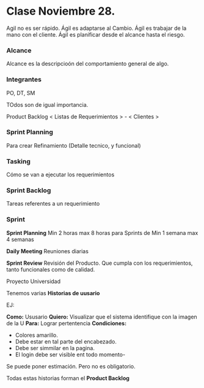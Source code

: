 # Clase Noviembre 28.

Agil no es ser rápido. 
Ágil es adaptarse al Cambio.
Ágil es trabajar de la mano con el cliente.
Ágil es planificar desde el alcance hasta el riesgo.

### Alcance

Alcance es la descripcioón del comportamiento general de algo.

### Integrantes

PO, DT, SM 

TOdos son de igual importancia.

Product Backlog < Listas de Requerimientos > - < Clientes >


### Sprint Planning

Para crear Refinamiento (Detalle tecnico, y funcional)

### Tasking

Cómo se van a ejecutar los requerimientos

### Sprint Backlog

Tareas referentes a un requerimiento


### Sprint

**Sprint Planning**
Min 2 horas max 8 horas para Sprints de
Min 1 semana max 4 semanas

**Daily Meeting**
Reuniones diarias

**Sprint Review**
Revisión del Producto. Que cumpla con los requerimientos, tanto funcionales como de calidad.


Proyecto Universidad

Tenemos varias  **Historias de uusario**

EJ:


**Como:** Ususario
**Quiero:** Visualizar que el sistema identifique con la imagen de la U
**Para:** Lograr pertentencia
**Condiciones:**
- Colores amarillo.
- Debe estar en tal parte del encabezado. 
- Debe ser simmilar en la pagina.
- El login debe ser visible ent todo momento-

Se puede poner estimación. Pero no es obligatorio.

Todas estas historias forman el **Product Backlog**






